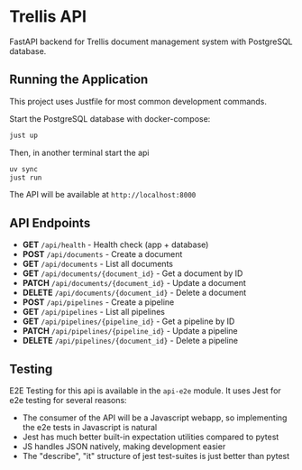 # Trellis API
FastAPI backend for Trellis document management system with PostgreSQL database.

## Running the Application
This project uses Justfile for most common development commands.

Start the PostgreSQL database with docker-compose:
```bash
just up
```

Then, in another terminal start the api
```bash
uv sync
just run
```

The API will be available at `http://localhost:8000`

## API Endpoints

- **GET** `/api/health` - Health check (app + database)
- **POST** `/api/documents` - Create a document
- **GET** `/api/documents` - List all documents
- **GET** `/api/documents/{document_id}` - Get a document by ID
- **PATCH** `/api/documents/{document_id}` - Update a document
- **DELETE** `/api/documents/{document_id}` - Delete a document
- **POST** `/api/pipelines` - Create a pipeline
- **GET** `/api/pipelines` - List all pipelines
- **GET** `/api/pipelines/{pipeline_id}` - Get a pipeline by ID
- **PATCH** `/api/pipelines/{pipeline_id}` - Update a pipeline
- **DELETE** `/api/pipelines/{document_id}` - Delete a pipeline

## Testing
E2E Testing for this api is available in the `api-e2e` module. It uses Jest for e2e testing for several reasons:
- The consumer of the API will be a Javascript webapp, so implementing the e2e tests in Javascript is natural
- Jest has much better built-in expectation utilities compared to pytest
- JS handles JSON natively, making development easier
- The "describe", "it" structure of jest test-suites is just better than pytest
